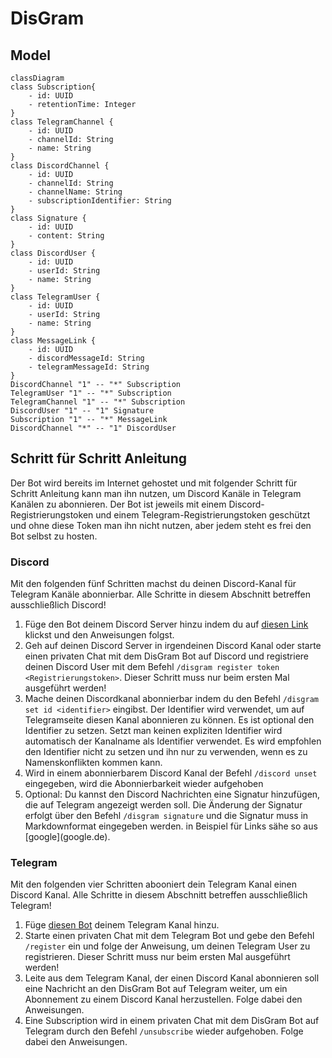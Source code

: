 # DisGram
## Model

```mermaid
classDiagram
class Subscription{
    - id: UUID
    - retentionTime: Integer
}
class TelegramChannel {
    - id: UUID
    - channelId: String
    - name: String
}
class DiscordChannel {
    - id: UUID
    - channelId: String
    - channelName: String
    - subscriptionIdentifier: String
}
class Signature {
    - id: UUID
    - content: String
}
class DiscordUser {
    - id: UUID
    - userId: String
    - name: String
}
class TelegramUser {
    - id: UUID
    - userId: String
    - name: String
}
class MessageLink {
    - id: UUID
    - discordMessageId: String
    - telegramMessageId: String
}
DiscordChannel "1" -- "*" Subscription
TelegramUser "1" -- "*" Subscription
TelegramChannel "1" -- "*" Subscription
DiscordUser "1" -- "1" Signature
Subscription "1" -- "*" MessageLink
DiscordChannel "*" -- "1" DiscordUser
```
## Schritt für Schritt Anleitung
Der Bot wird bereits im Internet gehostet und mit folgender Schritt für Schritt Anleitung kann man ihn nutzen, um Discord
Kanäle in Telegram Kanälen zu abonnieren. Der Bot ist jeweils mit einem Discord-Registrierungstoken und einem Telegram-Registrierungstoken 
geschützt und ohne diese Token man ihn nicht nutzen, aber jedem steht es frei den Bot selbst zu hosten.

### Discord
Mit den folgenden fünf Schritten machst du deinen Discord-Kanal für Telegram Kanäle abonnierbar. Alle Schritte in diesem Abschnitt betreffen ausschließlich Discord!

1. Füge den Bot deinem Discord Server hinzu indem du auf [diesen Link](https://discordapp.com/oauth2/authorize?&client_id=1011564192182046780&scope=bot&permissions=2147486720) klickst und den Anweisungen folgst.
2. Geh auf deinen Discord Server in irgendeinen Discord Kanal oder starte einen privaten Chat mit dem DisGram Bot auf Discord und registriere deinen Discord User mit dem Befehl `/disgram register token <Registrierungstoken>`. Dieser Schritt muss nur beim ersten Mal ausgeführt werden!
3. Mache deinen Discordkanal abonnierbar indem du den Befehl `/disgram set id <identifier>` eingibst. Der Identifier wird verwendet, um auf Telegramseite diesen Kanal abonnieren zu können. Es ist optional den Identifier zu setzen. Setzt man keinen expliziten Identifier wird automatisch der Kanalname als Identifier verwendet. Es wird empfohlen den Identifier nicht zu setzen und ihn nur zu verwenden, wenn es zu Namenskonflikten kommen kann.
4. Wird in einem abonnierbarem Discord Kanal der Befehl `/discord unset` eingegeben, wird die Abonnierbarkeit wieder aufgehoben
5. Optional: Du kannst den Discord Nachrichten eine Signatur hinzufügen, die auf Telegram angezeigt werden soll. Die Änderung der Signatur erfolgt über den Befehl `/disgram signature` und die Signatur muss in Markdownformat eingegeben werden. in Beispiel für Links sähe so aus \[google](google.de).

### Telegram
Mit den folgenden vier Schritten abooniert dein Telegram Kanal einen Discord Kanal. Alle Schritte in diesem Abschnitt betreffen ausschließlich Telegram!

1. Füge [diesen Bot](https://t.me/DisGram_die_sache_bot) deinem Telegram Kanal hinzu.
2. Starte einen privaten Chat mit dem Telegram Bot und gebe den Befehl `/register` ein und folge der Anweisung, um deinen Telegram User zu registrieren. Dieser Schritt muss nur beim ersten Mal ausgeführt werden!
3. Leite aus dem Telegram Kanal, der einen Discord Kanal abonnieren soll eine Nachricht an den DisGram Bot auf Telegram weiter, um ein Abonnement zu einem Discord Kanal herzustellen. Folge dabei den Anweisungen.
4. Eine Subscription wird in einem privaten Chat mit dem DisGram Bot auf Telegram durch den Befehl `/unsubscribe` wieder aufgehoben. Folge dabei den Anweisungen.
